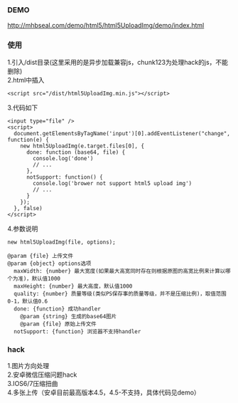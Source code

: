### DEMO
http://mhbseal.com/demo/html5/html5UploadImg/demo/index.html
### 使用
1.引入/dist目录(这里采用的是异步加载兼容js，chunk123为处理hack的js，不能删除)  
2.html中插入

    <script src="/dist/html5UploadImg.min.js"></script>  
3.代码如下

    <input type="file" />
    <script>
      document.getElementsByTagName('input')[0].addEventListener("change", function(e) {
        new html5UploadImg(e.target.files[0], {
          done: function (base64, file) {
            console.log('done')
            // ...
          },
          notSupport: function() {
            console.log('brower not support html5 upload img')
            // ...
          }
        });
      }, false)
    </script>
4.参数说明

    new html5UploadImg(file, options);
    
    @param {file} 上传文件
    @param {object} options选项
      maxWidth: {number} 最大宽度(如果最大高宽同时存在则根据原图的高宽比例来计算以哪个为准)，默认值1000
      maxHeight: {number} 最大高度，默认值1000
      quality: {number} 质量等级(类似PS保存事的质量等级，并不是压缩比例)，取值范围 0-1，默认值0.6
      done: {function} 成功handler
        @param {string} 生成的base64图片
        @param {file} 原始上传文件
      notSupport: {function} 浏览器不支持handler
### hack
1.图片方向处理  
2.安卓微信压缩问题hack  
3.IOS6/7压缩扭曲  
4.多张上传（安卓目前最高版本4.5，4.5-不支持，具体代码见demo）
